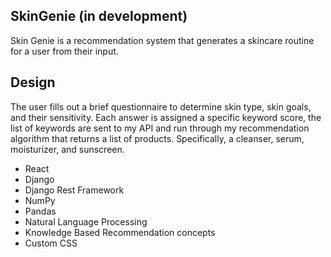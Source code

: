 ## SkinGenie (in development)

Skin Genie is a recommendation system that generates a skincare routine for a user from their input.

## Design

The user fills out a brief questionnaire to determine skin type, skin goals, and their sensitivity. Each answer is assigned a specific keyword score, the list of keywords are sent to my API and run through my recommendation algorithm that returns a list of products. Specifically, a cleanser, serum, moisturizer, and sunscreen.

- React
- Django
- Django Rest Framework
- NumPy
- Pandas
- Natural Language Processing
- Knowledge Based Recommendation concepts
- Custom CSS
